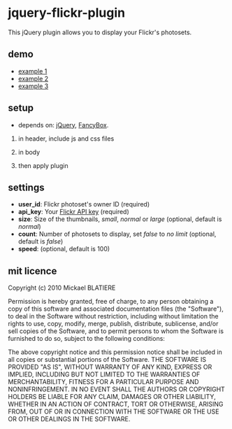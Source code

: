 jquery-flickr-plugin
===============
This jQuery plugin allows you to display your Flickr's photosets.

demo
-----------------
*   [example 1](http://blat.github.com/jquery-flickr-plugin/demo1.html)
*   [example 2](http://blat.github.com/jquery-flickr-plugin/demo2.html)
*   [example 3](http://blat.github.com/jquery-flickr-plugin/demo3.html)

setup
------------------
*   depends on: [jQuery](http://jquery.com/), [FancyBox](http://fancybox.net/).

1.  in header, include js and css files
    > <script type="text/javascript" src="js/jquery.flickr.js"></script>
    > <link rel="stylesheet" type="text/css" href="css/jquery.flickr.css" />
2.  in body
    > <div id="my_flickr"></div>
3.  then apply plugin
    > <script type="text/javascript">
    >     $(function() {
    >         $('#my_gallery').flickr({
    >             user_id: '##USER_ID##',
    >             api_key: '##API_KEY##',
    >         });
    >     });
    > </script>

settings
----------------------
*   **user_id**: Flickr photoset's owner ID (required)
*   **api_key**: Your [Flickr API key](http://www.flickr.com/services/api/keys/) (required)
*   **size**: Size of the thumbnails, *small*, *normal* or *large* (optional, default is *normal*)
*   **count**: Number of photosets to display, set *false* to *no limit* (optional, default is *false*)
*   **speed**: (optional, default is 100)

mit licence
------------------
Copyright (c) 2010 Mickael BLATIERE

Permission is hereby granted, free of charge, to any person obtaining a copy of this software and associated documentation files (the "Software"), to deal in the Software without restriction, including without limitation the rights to use, copy, modify, merge, publish, distribute, sublicense, and/or sell copies of the Software, and to permit persons to whom the Software is furnished to do so, subject to the following conditions:

The above copyright notice and this permission notice shall be included in all copies or substantial portions of the Software.
THE SOFTWARE IS PROVIDED "AS IS", WITHOUT WARRANTY OF ANY KIND, EXPRESS OR IMPLIED, INCLUDING BUT NOT LIMITED TO THE WARRANTIES OF MERCHANTABILITY, FITNESS FOR A PARTICULAR PURPOSE AND NONINFRINGEMENT. IN NO EVENT SHALL THE AUTHORS OR COPYRIGHT HOLDERS BE LIABLE FOR ANY CLAIM, DAMAGES OR OTHER LIABILITY, WHETHER IN AN ACTION OF CONTRACT, TORT OR OTHERWISE, ARISING FROM, OUT OF OR IN CONNECTION WITH THE SOFTWARE OR THE USE OR OTHER DEALINGS IN THE SOFTWARE.

